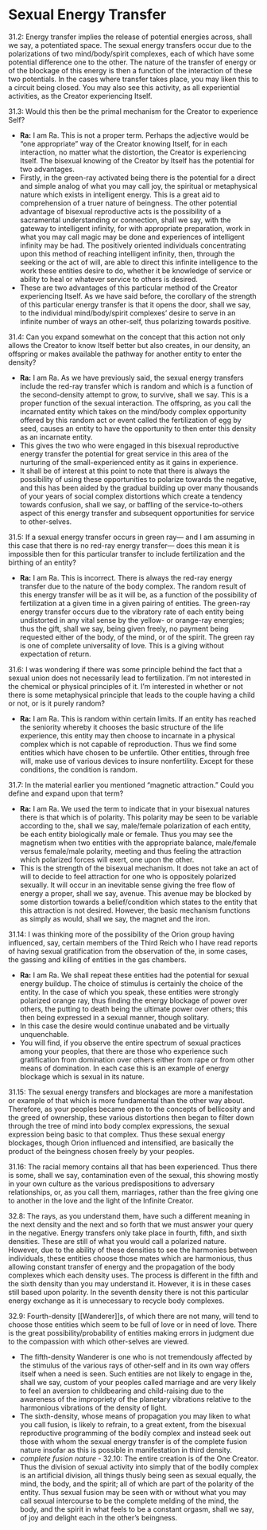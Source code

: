 # Sexual Energy Transfer
31.2: Energy transfer implies the release of potential energies across, shall we say, a potentiated space. The sexual energy transfers occur due to the polarizations of two mind/body/spirit complexes, each of which have some potential difference one to the other. The nature of the transfer of energy or of the blockage of this energy is then a function of the interaction of these two potentials. In the cases where transfer takes place, you may liken this to a circuit being closed. You may also see this activity, as all experiential activities, as the Creator experiencing Itself.

31.3: Would this then be the primal mechanism for the Creator to experience Self?
- **Ra:** I am Ra. This is not a proper term. Perhaps the adjective would be “one appropriate” way of the Creator knowing Itself, for in each interaction, no matter what the distortion, the Creator is experiencing Itself. The bisexual knowing of the Creator by Itself has the potential for two advantages.
- Firstly, in the green-ray activated being there is the potential for a direct and simple analog of what you may call joy, the spiritual or metaphysical nature which exists in intelligent energy. This is a great aid to comprehension of a truer nature of beingness. The other potential advantage of bisexual reproductive acts is the possibility of a sacramental understanding or connection, shall we say, with the gateway to intelligent infinity, for with appropriate preparation, work in what you may call magic may be done and experiences of intelligent infinity may be had. The positively oriented individuals concentrating upon this method of reaching intelligent infinity, then, through the seeking or the act of will, are able to direct this infinite intelligence to the work these entities desire to do, whether it be knowledge of service or ability to heal or whatever service to others is desired.
- These are two advantages of this particular method of the Creator experiencing Itself. As we have said before, the corollary of the strength of this particular energy transfer is that it opens the door, shall we say, to the individual mind/body/spirit complexes’ desire to serve in an infinite number of ways an other-self, thus polarizing towards positive.

31.4: Can you expand somewhat on the concept that this action not only allows the Creator to know Itself better but also creates, in our density, an offspring or makes available the pathway for another entity to enter the density?
- **Ra:** I am Ra. As we have previously said, the sexual energy transfers include the red-ray transfer which is random and which is a function of the second-density attempt to grow, to survive, shall we say. This is a proper function of the sexual interaction. The offspring, as you call the incarnated entity which takes on the mind/body complex opportunity offered by this random act or event called the fertilization of egg by seed, causes an entity to have the opportunity to then enter this density as an incarnate entity.
- This gives the two who were engaged in this bisexual reproductive energy transfer the potential for great service in this area of the nurturing of the small-experienced entity as it gains in experience.
- It shall be of interest at this point to note that there is always the possibility of using these opportunities to polarize towards the negative, and this has been aided by the gradual building up over many thousands of your years of social complex distortions which create a tendency towards confusion, shall we say, or baffling of the service-to-others aspect of this energy transfer and subsequent opportunities for service to other-selves.

31.5: If a sexual energy transfer occurs in green ray— and I am assuming in this case that there is no red-ray energy transfer— does this mean it is impossible then for this particular transfer to include fertilization and the birthing of an entity?
- **Ra:** I am Ra. This is incorrect. There is always the red-ray energy transfer due to the nature of the body complex. The random result of this energy transfer will be as it will be, as a function of the possibility of fertilization at a given time in a given pairing of entities. The green-ray energy transfer occurs due to the vibratory rate of each entity being undistorted in any vital sense by the yellow- or orange-ray energies; thus the gift, shall we say, being given freely, no payment being requested either of the body, of the mind, or of the spirit. The green ray is one of complete universality of love. This is a giving without expectation of return.

31.6: I was wondering if there was some principle behind the fact that a sexual union does not necessarily lead to fertilization. I’m not interested in the chemical or physical principles of it. I’m interested in whether or not there is some metaphysical principle that leads to the couple having a child or not, or is it purely random?
- **Ra:** I am Ra. This is random within certain limits. If an entity has reached the seniority whereby it chooses the basic structure of the life experience, this entity may then choose to incarnate in a physical complex which is not capable of reproduction. Thus we find some entities which have chosen to be unfertile. Other entities, through free will, make use of various devices to insure nonfertility. Except for these conditions, the condition is random.

31.7: In the material earlier you mentioned “magnetic attraction.” Could you define and expand upon that term?
- **Ra:** I am Ra. We used the term to indicate that in your bisexual natures there is that which is of polarity. This polarity may be seen to be variable according to the, shall we say, male/female polarization of each entity, be each entity biologically male or female. Thus you may see the magnetism when two entities with the appropriate balance, male/female versus female/male polarity, meeting and thus feeling the attraction which polarized forces will exert, one upon the other.
- This is the strength of the bisexual mechanism. It does not take an act of will to decide to feel attraction for one who is oppositely polarized sexually. It will occur in an inevitable sense giving the free flow of energy a proper, shall we say, avenue. This avenue may be blocked by some distortion towards a belief/condition which states to the entity that this attraction is not desired. However, the basic mechanism functions as simply as would, shall we say, the magnet and the iron.

31.14: I was thinking more of the possibility of the Orion group having influenced, say, certain members of the Third Reich who I have read reports of having sexual gratification from the observation of the, in some cases, the gassing and killing of entities in the gas chambers.
- **Ra:** I am Ra. We shall repeat these entities had the potential for sexual energy buildup. The choice of stimulus is certainly the choice of the entity. In the case of which you speak, these entities were strongly polarized orange ray, thus finding the energy blockage of power over others, the putting to death being the ultimate power over others; this then being expressed in a sexual manner, though solitary.
- In this case the desire would continue unabated and be virtually unquenchable.
- You will find, if you observe the entire spectrum of sexual practices among your peoples, that there are those who experience such gratification from domination over others either from rape or from other means of domination. In each case this is an example of energy blockage which is sexual in its nature.

31.15: The sexual energy transfers and blockages are more a manifestation or example of that which is more fundamental than the other way about. Therefore, as your peoples became open to the concepts of bellicosity and the greed of ownership, these various distortions then began to filter down through the tree of mind into body complex expressions, the sexual expression being basic to that complex. Thus these sexual energy blockages, though Orion influenced and intensified, are basically the product of the beingness chosen freely by your peoples.

31.16: The racial memory contains all that has been experienced. Thus there is some, shall we say, contamination even of the sexual, this showing mostly in your own culture as the various predispositions to adversary relationships, or, as you call them, marriages, rather than the free giving one to another in the love and the light of the Infinite Creator.

32.8: The rays, as you understand them, have such a different meaning in the next density and the next and so forth that we must answer your query in the negative. Energy transfers only take place in fourth, fifth, and sixth densities. These are still of what you would call a polarized nature. However, due to the ability of these densities to see the harmonies between individuals, these entities choose those mates which are harmonious, thus allowing constant transfer of energy and the propagation of the body complexes which each density uses. The process is different in the fifth and the sixth density than you may understand it. However, it is in these cases still based upon polarity. In the seventh density there is not this particular energy exchange as it is unnecessary to recycle body complexes.

32.9: Fourth-density [[Wanderer]]s, of which there are not many, will tend to choose those entities which seem to be full of love or in need of love. There is the great possibility/probability of entities making errors in judgment due to the compassion with which other-selves are viewed.
- The fifth-density Wanderer is one who is not tremendously affected by the stimulus of the various rays of other-self and in its own way offers itself when a need is seen. Such entities are not likely to engage in the, shall we say, custom of your peoples called marriage and are very likely to feel an aversion to childbearing and child-raising due to the awareness of the impropriety of the planetary vibrations relative to the harmonious vibrations of the density of light.
- The sixth-density, whose means of propagation you may liken to what you call fusion, is likely to refrain, to a great extent, from the bisexual reproductive programming of the bodily complex and instead seek out those with whom the sexual energy transfer is of the complete fusion nature insofar as this is possible in manifestation in third density.
- *complete fusion nature* - 32.10: The entire creation is of the One Creator. Thus the division of sexual activity into simply that of the bodily complex is an artificial division, all things thusly being seen as sexual equally, the mind, the body, and the spirit; all of which are part of the polarity of the entity. Thus sexual fusion may be seen with or without what you may call sexual intercourse to be the complete melding of the mind, the body, and the spirit in what feels to be a constant orgasm, shall we say, of joy and delight each in the other’s beingness.
